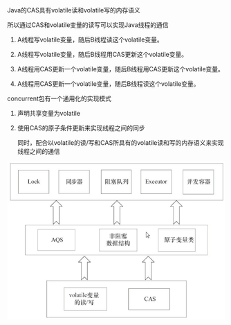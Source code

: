 

Java的CAS具有volatile读和volatile写的内存语义

所以通过CAS和volatile变量的读写可以实现Java线程的通信

1. A线程写volatile变量，随后B线程读这个volatile变量。 

2. A线程写volatile变量，随后B线程用CAS更新这个volatile变量。 

3. A线程用CAS更新一个volatile变量，随后B线程用CAS更新这个volatile变量。 

4. A线程用CAS更新一个volatile变量，随后B线程读这个volatile变量。



concurrent包有一个通用化的实现模式

1. 声明共享变量为volatile

2. 使用CAS的原子条件更新来实现线程之间的同步

   同时，配合以volatile的读/写和CAS所具有的volatile读和写的内存语义来实现线程之间的通信

![java并发包实现原理](../p/java并发包实现原理.png)
